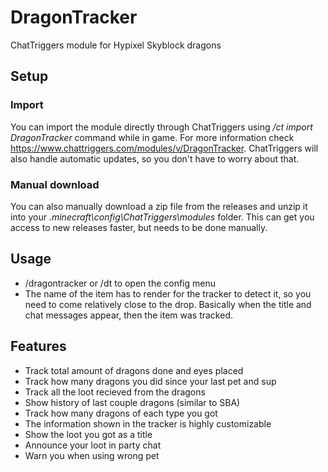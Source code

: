 # DragonTracker
ChatTriggers module for Hypixel Skyblock dragons

## Setup
### Import
You can import the module directly through ChatTriggers using */ct import DragonTracker* command while in game. For more information check https://www.chattriggers.com/modules/v/DragonTracker. ChatTriggers will also handle automatic updates, so you don't have to worry about that.
### Manual download
You can also manually download a zip file from the releases and unzip it into your *.minecraft\config\ChatTriggers\modules* folder. This can get you access to new releases faster, but needs to be done manually.

## Usage
- /dragontracker or /dt to open the config menu
- The name of the item has to render for the tracker to detect it, so you need to come relatively close to the drop. Basically when the title and chat messages appear, then the item was tracked.

## Features

- Track total amount of dragons done and eyes placed
- Track how many dragons you did since your last pet and sup
- Track all the loot recieved from the dragons
- Show history of last couple dragons (similar to SBA)
- Track how many dragons of each type you got
- The information shown in the tracker is highly customizable
- Show the loot you got as a title
- Announce your loot in party chat
- Warn you when using wrong pet
